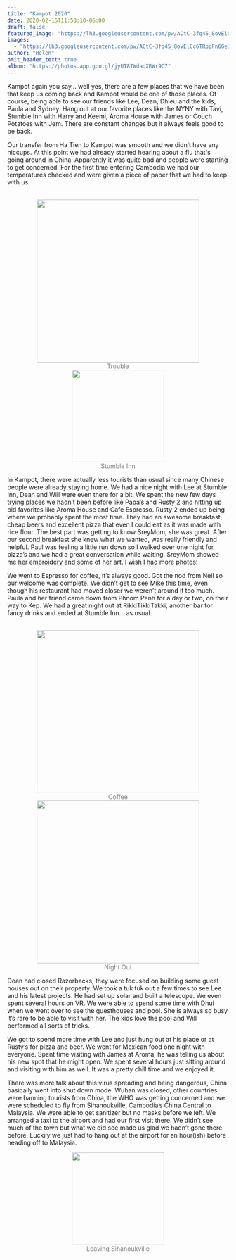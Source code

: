 ```yaml
---
title: "Kampot 2020"
date: 2020-02-15T11:58:10-06:00
draft: false
featured_image: "https://lh3.googleusercontent.com/pw/ACtC-3fq45_8oVElCc6TRppFn6GeIiE11eydZFgmFFFnvBbvt6ceRfGK22CsvOBFXEdkIPOQlAaBeD3KIC_P0dXaG00t2L_BNgoPppEi35zADP5odyNBg_tRfgnDaER_BJmI7c9TDARWly50TYAmEIjTPYm90Q=w1300-h975-no"
images:
  - "https://lh3.googleusercontent.com/pw/ACtC-3fq45_8oVElCc6TRppFn6GeIiE11eydZFgmFFFnvBbvt6ceRfGK22CsvOBFXEdkIPOQlAaBeD3KIC_P0dXaG00t2L_BNgoPppEi35zADP5odyNBg_tRfgnDaER_BJmI7c9TDARWly50TYAmEIjTPYm90Q=w1300-h975-no"
author: "Helen"
omit_header_text: true
album: "https://photos.app.goo.gl/jyUT87WdaqXRWr9C7"
---
```


Kampot again you say… well yes, there are a few places that we have been that keep us coming back and Kampot would be one of those places. Of course, being able to see our friends like Lee, Dean, Dhieu and the kids, Paula and Sydney. Hang out at our favorite places like the NYNY with Tavi, Stumble Inn with Harry and Keemi, Aroma House with James or Couch Potatoes with Jem. There are constant changes but it always feels good to be back.

Our transfer from Ha Tien to Kampot was smooth and we didn’t have any hiccups. At this point we had already started hearing about a flu that's going around in China. Apparently it was quite bad and people were starting to get concerned. For the first time entering Cambodia we had our temperatures checked and were given a piece of paper that we had to keep with us.

</br>
<div style="text-align: center">
  <a style="display:inline-block;text-decoration:none;color: grey;" href="https://photos.google.com/share/AF1QipPScX5LCMSfvkyHyUlEZowsNLuH7WByFJh2gsYlXZAZLcaXrg3nxMtf2smy-Q2SKQ/photo/AF1QipO6U0DTrowj1JH1_964EvkAbCQB6OoF7xT8VGUP?key=ZHVSVlFzUDFDbW1pbGI3SFVmZ1hta3pPZlZoaV9R" target="_blank"><img loading="lazy" src="https://lh3.googleusercontent.com/pw/ACtC-3f3dtibjuAT30uP66bR0h4vp84K2pd0XWm_pXNEAU4ffplnNwD-e6hwXqZLwtLWmgC6XuckFTKEP80hEhoc3M5yZC7H2Hnpd7vAPX4wrLg3xisiudNz3BSTDsCAA3-LrVsJW5ZIZUt8EXswSDLgn_djxQ=w370-no" width="370" /><div>Trouble</div></a>
  <a style="display:inline-block;text-decoration:none;color: grey;" href="https://photos.google.com/share/AF1QipPScX5LCMSfvkyHyUlEZowsNLuH7WByFJh2gsYlXZAZLcaXrg3nxMtf2smy-Q2SKQ/photo/AF1QipPWtnMFgbj56DakT9RdxNMpCa4I3r4K0hYEp2b1?key=ZHVSVlFzUDFDbW1pbGI3SFVmZ1hta3pPZlZoaV9R" target="_blank"><img loading="lazy" src="https://lh3.googleusercontent.com/pw/ACtC-3cpN_ThgWY2LghqckAdgDVStYtujcTYd2W-g59f3qpqUPbISRSGxYXhY7cvzQAKFzDJrjp_mKyqS2_J7_8TuRVzQc1JXBWVXS90naot1wG4j-eJnZoSnhTlplyTDw3y0hhvJ6VHbldODlOGvs8BqFnsSA=w210-no" width="210" /><div>Stumble Inn</div></a>
      </div>

In Kampot, there were actually less tourists than usual since many Chinese people were already staying home. We had a nice night with Lee at Stumble Inn, Dean and Will were even there for a bit. We spent the new few days trying places we hadn’t been before like Papa’s and Rusty 2 and hitting up old favorites like Aroma House and Cafe Espresso. Rusty 2 ended up being where we probably spent the most time. They had an awesome breakfast, cheap beers and excellent pizza that even I could eat as it was made with rice flour. The best part was getting to know SreyMom, she was great. After our second breakfast she knew what we wanted, was really friendly and helpful. Paul was feeling a little run down so I walked over one night for pizza’s and we had a great conversation while waiting. SreyMom showed me her embroidery and some of her art. I wish I had more photos!

We went to Espresso for coffee, it’s always good. Got the nod from Neil so our welcome was complete. We didn’t get to see Mike this time, even though his restaurant had moved closer we weren’t around it too much. Paula and her friend came down from Phnom Penh for a day or two, on their way to Kep. We had a great night out at RikkiTikkiTakki, another bar for fancy drinks and ended at Stumble Inn… as usual.

</br>
<div style="text-align: center">
  <a style="display:inline-block;text-decoration:none;color: grey;" href="https://photos.google.com/share/AF1QipPScX5LCMSfvkyHyUlEZowsNLuH7WByFJh2gsYlXZAZLcaXrg3nxMtf2smy-Q2SKQ/photo/AF1QipPG_Zt8KtcM5rwKxfQYjaL11izcdoES9X7yZ1sN?key=ZHVSVlFzUDFDbW1pbGI3SFVmZ1hta3pPZlZoaV9R" target="_blank"><img loading="lazy" src="https://lh3.googleusercontent.com/pw/ACtC-3cuj9wJoGsQWeAF-0dFSx4c1BsLkpSEn83m737DW3bt7y0QQE-gttldu8UfBt1OYN0m-3Y6HPxftpKiizrEEtN45g3f4freNVZe1afed1ajZ8n35fNaMlHucDc43zKH8oey97LtiyQ9klkFIGReRUni-g=w370-no" width="370" /><div>Coffee</div></a>
  <a style="display:inline-block;text-decoration:none;color: grey;" href="https://photos.google.com/share/AF1QipPScX5LCMSfvkyHyUlEZowsNLuH7WByFJh2gsYlXZAZLcaXrg3nxMtf2smy-Q2SKQ/photo/AF1QipOu8qs7pLDr3C7bVEIcUNe5g65YbvOsAcsvFGRA?key=ZHVSVlFzUDFDbW1pbGI3SFVmZ1hta3pPZlZoaV9R" target="_blank"><img loading="lazy" src="https://lh3.googleusercontent.com/pw/ACtC-3eCtES6Lkafek6J6ZgNBJpJ_pgGuAiain99SdTAgkwfE8ol39owpRGPgnlrZx9gzGfYY9PSPTzBRBt4iZNk9FI7E3RZCjksBCa25AKSUhhMeD4W54g06k1TPR3yJHRx8F-lLlePGkdnhW_t4Fp0YH8ekQ=w370-no" width="370" /><div>Night Out</div></a>
      </div>

Dean had closed Razorbacks, they were focused on building some guest houses out on their property. We took a tuk tuk out a few times to see Lee and his latest projects. He had set up solar and built a telescope. We even spent several hours on VR. We were able to spend some time with Dhui when we went over to see the guesthouses and pool. She is always so busy it’s rare to be able to visit with her. The kids love the pool and Will performed all sorts of tricks.

We got to spend more time with Lee and just hung out at his place or at Rusty’s for pizza and beer. We went for Mexican food one night with everyone. Spent time visiting with James at Aroma, he was telling us about his new spot that he might open. We spent several hours just sitting around and visiting with him as well. It was a pretty chill time and we enjoyed it.

There was more talk about this virus spreading and being dangerous, China basically went into shut down mode. Wuhan was closed, other countries were banning tourists from China, the WHO was getting concerned and we were scheduled to fly from Sihanoukville, Cambodia’s China Central to Malaysia. We were able to get sanitizer but no masks before we left. We arranged a taxi to the airport and had our first visit there. We didn’t see much of the town but what we did see made us glad we hadn’t gone there before. Luckily we just had to hang out at the airport for an hour(ish) before heading off to Malaysia.
</br>

<div style="text-align: center">
  <a style="display:inline-block;text-decoration:none;color: grey;" href="https://photos.google.com/share/AF1QipPScX5LCMSfvkyHyUlEZowsNLuH7WByFJh2gsYlXZAZLcaXrg3nxMtf2smy-Q2SKQ/photo/AF1QipOe9S8fVxiT2ODY9Pcgk8ePv_nW0FTHmthUZ7_y?key=ZHVSVlFzUDFDbW1pbGI3SFVmZ1hta3pPZlZoaV9R" target="_blank"><img loading="lazy" src="https://lh3.googleusercontent.com/pw/ACtC-3dz15KRqRdTS1moY2-T_XurYumq1uM8kLcIdAuehCwq3YPfDEnX3varogBih7SHkjkiDZhegYB9hUMe_SeYyrGpOKggLKHEXDqFCC9Qr8nnbAhL7CCiv_uHjbWyEoweoYDoa0hqLxSmE9vtLKeuPq1OzA=w210-no" width="210" /><div>Leaving Sihanoukville</div></a> 
      </div>
